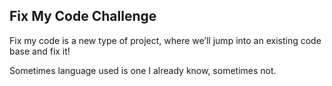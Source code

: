 ## Fix My Code Challenge


Fix my code is a new type of project, where we’ll jump into an existing code base and fix it!

Sometimes language used is one I already know, sometimes not.
